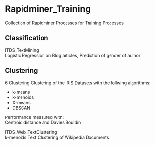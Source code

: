 # Rapidminer_Training
Collection of Rapidminer Processes for Training Processes

## Classification
ITDS_TextMining  
Logistic Regression on Blog articles, Prediction of gender of author

## Clustering
6 Clustering
Clustering of the IRIS Datasets with the follwing algorithms:
- k-means
- k-menoids
- X-means
- DBSCAN

Performance measured with:   
Centroid distance and Davies Bouldin


ITDS_Web_TextClustering  
k-menoids Text Clustering of Wikipedia Documents
